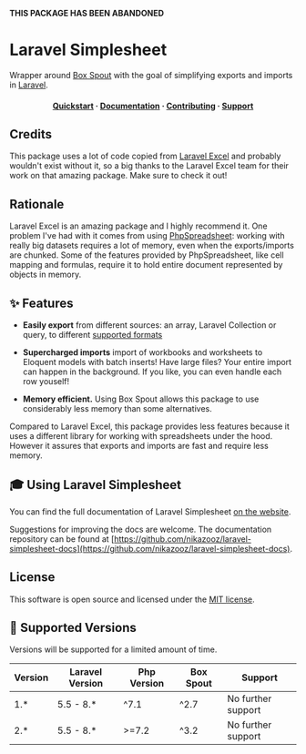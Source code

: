 **THIS PACKAGE HAS BEEN ABANDONED**

# Laravel Simplesheet

Wrapper around [Box Spout](http://opensource.box.com/spout/) with the goal of simplifying exports and imports in [Laravel](https://laravel.com).

<h4 align="center">
  <a href="https://nikazooz.github.io/laravel-simplesheet/1.x/exports/">Quickstart</a>
  <span> · </span>
  <a href="https://nikazooz.github.io/laravel-simplesheet/1.x/getting-started/">Documentation</a>
  <span> · </span>
  <a href="https://nikazooz.github.io/laravel-simplesheet/1.x/getting-started/contributing.html">Contributing</a>
  <span> · </span>
  <a href="https://nikazooz.github.io/laravel-simplesheet/1.x/getting-started/support.html">Support</a>
</h4>


## Credits

This package uses a lot of code copied from [Laravel Excel](https://laravel-excel.maatwebsite.nl) and probably wouldn't exist without it, so a big thanks to the Laravel Excel team for their work on that amazing package. Make sure to check it out!


## Rationale

Laravel Excel is an amazing package and I highly recommend it. One problem I've had with it comes from using [PhpSpreadsheet](https://phpspreadsheet.readthedocs.io/): working with really big datasets requires a lot of memory, even when the exports/imports are chunked. Some of the features provided by PhpSpreadsheet, like cell mapping and formulas, require it to hold entire document represented by objects in memory.


## ✨ Features

- **Easily export** from different sources: an array, Laravel Collection or query, to different [supported formats](https://nikazooz.github.io/laravel-simplesheet/1.x/exports/export-formats.html)

- **Supercharged imports** import of workbooks and worksheets to Eloquent models with batch inserts! Have large files? Your entire import can happen in the background. If you like, you can even handle each row youself!

- **Memory efficient.** Using Box Spout allows this package to use considerably less memory than some alternatives.

Compared to Laravel Excel, this package provides less features because it uses a different library for working with spreadsheets under the hood. However it assures that exports and imports are fast and require less memory.

## 🎓 Using Laravel Simplesheet

You can find the full documentation of Laravel Simplesheet [on the website](https://nikazooz.github.io/laravel-simplesheet).

Suggestions for improving the docs are welcome. The documentation repository can be found at [https://github.com/nikazooz/laravel-simplesheet-docs](https://github.com/nikazooz/laravel-simplesheet-docs).


## License

This software is open source and licensed under the [MIT license](https://choosealicense.com/licenses/mit/).


## :wrench: Supported Versions

Versions will be supported for a limited amount of time.

| Version | Laravel Version | Php Version | Box Spout | Support                |
| ------- | --------------- | ----------- | --------- | ---------------------- |
| 1.*     | 5.5 - 8.*       | ^7.1        | ^2.7      | No further support     |
| 2.*     | 5.5 - 8.*       | >=7.2       | ^3.2      | No further support     |
